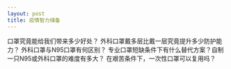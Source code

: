 ```yaml
---
layout: post
title: 疫情智力储备
---
```

口罩究竟能给我们带来多少好处？
外科口罩戴多层比戴一层究竟提升多少防护能力？
外科口罩与N95口罩有何区别？
专业口罩短缺条件下有什么替代方案？自制一只N95或外科口罩的难度有多大？
在艰苦条件下，一次性口罩可以复用吗？
